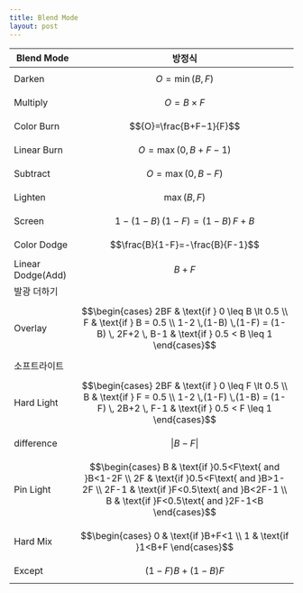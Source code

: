 ```yaml
---
title: Blend Mode
layout: post
---
```


|Blend Mode|방정식|
|---|---|
|Darken|$${O}=\min({B},{F})$$|
|Multiply|$${O}={B}\times{F}$$|
|Color Burn|$${O}=\frac{B+F−1}{F}$$|
|Linear Burn|$${O}=\max(0,{B+F−1})$$|
|Subtract|$${O}=\max(0,{B-F})$$|
|Lighten|$$\max(B, F)$$|
|Screen|$$1-(1-B)\,(1-F)=(1-B)\,F+B$$|
|Color Dodge|$$\frac{B}{1-F}=-\frac{B}{F-1}$$|
|Linear Dodge(Add)|$$B+F$$|
|발광 더하기| |
|Overlay|$$\begin{cases} 2BF & \text{if } 0 \leq B \lt 0.5 \\ F & \text{if } B = 0.5 \\ 1-2 \,(1-B) \,(1-F) = (1-B) \, 2F+2 \, B-1 & \text{if } 0.5 < B \leq 1 \end{cases}$$|
|소프트라이트| |
|Hard Light|$$\begin{cases} 2BF & \text{if } 0 \leq F \lt 0.5 \\ B & \text{if } F = 0.5 \\ 1-2 \,(1-F) \,(1-B) = (1-F) \, 2B+2 \, F-1 & \text{if } 0.5 < F \leq 1 \end{cases}$$|
|difference|$$\vert B-F \vert$$|
|Pin Light|$$\begin{cases} B & \text{if }0.5<F\text{ and }B<1-2F \\ 2F & \text{if }0.5<F\text{ and }B>1-2F \\ 2F-1 & \text{if }F<0.5\text{ and }B<2F-1 \\ B & \text{if }F<0.5\text{ and }2F-1<B \end{cases}$$|
|Hard Mix|$$\begin{cases} 0 & \text{if }B+F<1 \\ 1 & \text{if }1<B+F \end{cases}$$|
|Except|$$(1-F)B+(1-B)F$$|
